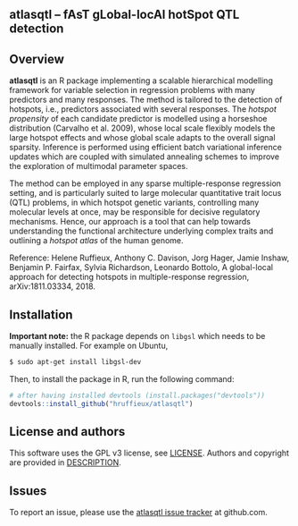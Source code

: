 ## atlasqtl – fAsT gLobal-locAl hotSpot QTL detection

## Overview

**atlasqtl** is an R package implementing a scalable hierarchical modelling 
framework for variable selection in regression problems with many predictors and 
many responses. The method is tailored to the detection of hotspots, i.e., 
predictors associated with several responses. The *hotspot propensity* of each 
candidate predictor is modelled using a horseshoe distribution (Carvalho et al. 
2009), whose local scale flexibly models the large hotspot effects and whose 
global scale adapts to the overall signal sparsity. Inference is performed using 
efficient batch variational inference updates which are coupled with simulated 
annealing schemes to improve the exploration of multimodal parameter spaces. 

The method can be employed in any sparse multiple-response regression setting, 
and is particularly suited to large molecular quantitative trait locus (QTL) 
problems, in which hotspot genetic variants, controlling many molecular levels 
at once, may be responsible for decisive regulatory mechanisms. Hence, our 
approach is a tool that can help towards understanding the functional 
architecture underlying complex traits and outlining a *hotspot atlas* of the 
human genome. 

Reference: Helene Ruffieux, Anthony C. Davison, Jorg Hager, Jamie Inshaw, 
Benjamin P. Fairfax, Sylvia Richardson, Leonardo Bottolo, A global-local 
approach for detecting hotspots in multiple-response regression, 
arXiv:1811.03334, 2018.

## Installation

**Important note:** the R package depends on `libgsl` which needs to be manually 
installed. For example on Ubuntu,

``` bash
$ sudo apt-get install libgsl-dev
```

Then, to install the package in R, run the following command:

``` r
# after having installed devtools (install.packages("devtools"))
devtools::install_github("hruffieux/atlasqtl")
```

## License and authors

This software uses the GPL v3 license, see [LICENSE](LICENSE).
Authors and copyright are provided in [DESCRIPTION](DESCRIPTION).

## Issues

To report an issue, please use the [atlasqtl issue tracker](https://github.com/hruffieux/atlasqtl/issues) at github.com.

